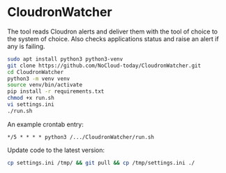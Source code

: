# CloudronWatcher

The tool reads Cloudron alerts and deliver them with the tool of choice to the system of choice.
Also checks applications status and raise an alert if any is failing. 

```bash
sudo apt install python3 python3-venv
git clone https://github.com/NoCloud-today/CloudronWatcher.git
cd CloudronWatcher
python3 -m venv venv
source venv/bin/activate
pip install -r requirements.txt
chmod +x run.sh
vi settings.ini
./run.sh
```

An example crontab entry:
```crontab
*/5 * * * * python3 /.../CloudronWatcher/run.sh
```

Update code to the latest version:
```bash
cp settings.ini /tmp/ && git pull && cp /tmp/settings.ini ./
```
